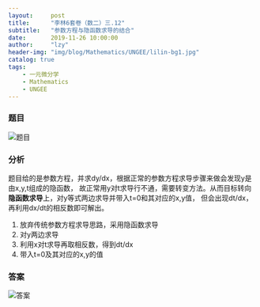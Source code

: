 ```yaml
---
layout:     post
title:      "李林6套卷（数二）三.12"
subtitle:   "参数方程与隐函数求导的结合"
date:       2019-11-26 10:00:00
author:     "lzy"
header-img: "img/blog/Mathematics/UNGEE/lilin-bg1.jpg"
catalog: true
tags:
    - 一元微分学
    - Mathematics
    - UNGEE
---
```


### 题目
![题目](https://lzy-lvjerry.github.io/img/blog/Mathematics/UNGEE/2019-11-26-lilin1.3.12q.jpg)

### 分析 
题目给的是参数方程，并求dy/dx，根据正常的参数方程求导步骤来做会发现y是由x,y,t组成的隐函数，
故正常用y对t求导行不通，需要转变方法。从而目标转向**隐函数求导**上，对y等式两边求导并带入t=0和其对应的x,y值，
但会出现dt/dx，再利用dx/dt的相反数即可解出。

1. 放弃传统参数方程求导思路，采用隐函数求导
2. 对y两边求导
3. 利用x对t求导再取相反数，得到dt/dx
4. 带入t=0及其对应的x,y的值


### 答案
![答案](https://lzy-lvjerry.github.io/img/blog/Mathematics/UNGEE/2019-11-26-lilin1.3.12a.jpg)

